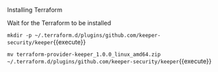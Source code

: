 Installing Terraform

Wait for the Terraform to be installed

`mkdir -p ~/.terraform.d/plugins/github.com/keeper-security/keeper`{{execute}}

`mv terraform-provider-keeper_1.0.0_linux_amd64.zip ~/.terraform.d/plugins/github.com/keeper-security/keeper`{{execute}}
